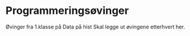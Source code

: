 ﻿# Programmeringsøvinger
Øvinger fra 1.klasse på Data på hist
Skal legge ut øvingene etterhvert her.